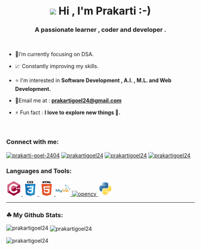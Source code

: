 <h1 align="center"><img src="https://raw.githubusercontent.com/aemmadi/aemmadi/master/wave.gif" width="5px"> Hi , I'm Prakarti :-) </h1>
<h3 align="center">A passionate learner , coder and developer .</h3>
<br>

- 🌱I’m currently focusing on DSA.

- 📈 Constantly improving my skills.

- ⭐ I'm interested in **Software Development , A.I. , M.L. and Web Development.**

- 📧Email me at : **prakartigoel24@gmail.com**

- ⚡ Fun fact : **I love to explore new things 💜.**
<br>
<h3 align="left">Connect with me:</h3>
<p align="left">
<a href="https://linkedin.com/in/prakarti-goel-2404" target="blank"><img align="center" src="https://raw.githubusercontent.com/rahuldkjain/github-profile-readme-generator/master/src/images/icons/Social/linked-in-alt.svg" alt="prakarti-goel-2404" height="30" width="40" /></a>
<a href="https://www.codechef.com/users/prakartigoel24" target="blank"><img align="center" src="https://cdn.jsdelivr.net/npm/simple-icons@3.1.0/icons/codechef.svg" alt="prakartigoel24" height="30" width="40" /></a>
<a href="https://www.hackerrank.com/prakartigoel24" target="blank"><img align="center" src="https://raw.githubusercontent.com/rahuldkjain/github-profile-readme-generator/master/src/images/icons/Social/hackerrank.svg" alt="prakartigoel24" height="30" width="40" /></a>
<a href="https://www.leetcode.com/prakartigoel24" target="blank"><img align="center" src="https://raw.githubusercontent.com/rahuldkjain/github-profile-readme-generator/master/src/images/icons/Social/leet-code.svg" alt="prakartigoel24" height="30" width="40" /></a>
</p>

<h3 align="left">Languages and Tools:</h3>
<p align="left"> <a href="https://www.w3schools.com/cpp/" target="_blank"> <img src="https://raw.githubusercontent.com/devicons/devicon/master/icons/cplusplus/cplusplus-original.svg" alt="cplusplus" width="40" height="40"/> </a> <a href="https://www.w3schools.com/css/" target="_blank"> <img src="https://raw.githubusercontent.com/devicons/devicon/master/icons/css3/css3-original-wordmark.svg" alt="css3" width="40" height="40"/> </a> <a href="https://www.w3.org/html/" target="_blank"> <img src="https://raw.githubusercontent.com/devicons/devicon/master/icons/html5/html5-original-wordmark.svg" alt="html5" width="40" height="40"/> </a> <a href="https://www.mysql.com/" target="_blank"> <img src="https://raw.githubusercontent.com/devicons/devicon/master/icons/mysql/mysql-original-wordmark.svg" alt="mysql" width="40" height="40"/> </a> <a href="https://opencv.org/" target="_blank"> <img src="https://www.vectorlogo.zone/logos/opencv/opencv-icon.svg" alt="opencv" width="40" height="40"/> </a> <a href="https://www.python.org" target="_blank"> <img src="https://raw.githubusercontent.com/devicons/devicon/master/icons/python/python-original.svg" alt="python" width="40" height="40"/> </a> </p>
<hr>
<h3 align="left">☘ My Github Stats:</h3>

<p><img align="left" src="https://github-readme-stats.vercel.app/api/top-langs?username=prakartigoel24&show_icons=true&locale=en&layout=compact" alt="prakartigoel24" /></p>

<p>&nbsp;<img align="center" src="https://github-readme-stats.vercel.app/api?username=prakartigoel24&show_icons=true&locale=en" alt="prakartigoel24" /></p>

<p><img align="center" src="https://github-readme-streak-stats.herokuapp.com/?user=prakartigoel24&" alt="prakartigoel24" /></p>
